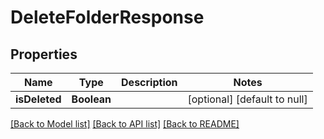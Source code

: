 # DeleteFolderResponse
## Properties

| Name | Type | Description | Notes |
|------------ | ------------- | ------------- | -------------|
| **isDeleted** | **Boolean** |  | [optional] [default to null] |

[[Back to Model list]](../README.md#documentation-for-models) [[Back to API list]](../README.md#documentation-for-api-endpoints) [[Back to README]](../README.md)

